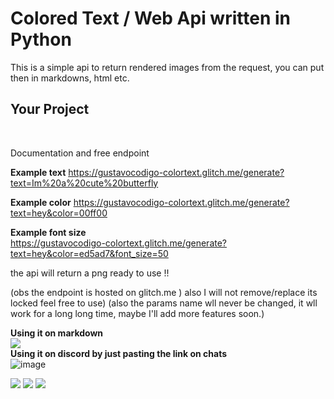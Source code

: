 

Colored Text / Web Api written in Python
======================================================

This is a simple api to return rendered images from the request, you can put then in markdowns, html etc.



Your Project
------------
<br>




Documentation and free endpoint


<b>Example text</b>
https://gustavocodigo-colortext.glitch.me/generate?text=Im%20a%20cute%20butterfly


<b>Example color</b>
https://gustavocodigo-colortext.glitch.me/generate?text=hey&color=00ff00


<b>Example font size</b>
<br>
https://gustavocodigo-colortext.glitch.me/generate?text=hey&color=ed5ad7&font_size=50


the api will return a png ready to use !!



(obs the endpoint is hosted on glitch.me ) also I will not remove/replace its locked feel free to use)
(also the params name wll never be changed, it wll work for a long long time, maybe I'll add more features soon.)


<b>Using it on markdown</b><br>
<img src="https://github.com/gustavocodigo/ColorText/assets/108258194/f3287fe4-009e-4295-b9b0-d23d61e78698"><br>
<b>Using it on discord by just pasting the link on chats</b><br>
![image](https://github.com/gustavocodigo/ColorText/assets/108258194/f4a857e9-f7f5-4aa0-8a18-965a6415a457)<br>



<img src="https://gustavocodigo-colortext.glitch.me/generate?text=HeyHey&color=e05ad7&font_size=50&margin=0">
<img src="https://gustavocodigo-colortext.glitch.me/generate?text=LetsGo&color=00ff00&font_size=30&margin=0">
<img src="https://gustavocodigo-colortext.glitch.me/generate?text=THis%20is%20Awesome!!&color=ff0007&font_size=20&margin=0">
